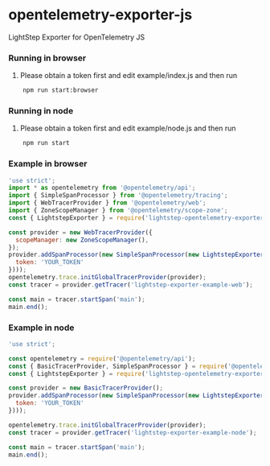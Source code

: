 # opentelemetry-exporter-js
LightStep Exporter for OpenTelemetry JS

### Running in browser
1. Please obtain a token first and edit example/index.js and then run
```bash
    npm run start:browser
```

### Running in node
1. Please obtain a token first and edit example/node.js and then run
```bash
    npm run start
```

### Example in browser

```javascript
'use strict';
import * as opentelemetry from '@opentelemetry/api';
import { SimpleSpanProcessor } from '@opentelemetry/tracing';
import { WebTracerProvider } from '@opentelemetry/web';
import { ZoneScopeManager } from '@opentelemetry/scope-zone';
const { LightstepExporter } = require('lightstep-opentelemetry-exporter');

const provider = new WebTracerProvider({
  scopeManager: new ZoneScopeManager(),
});
provider.addSpanProcessor(new SimpleSpanProcessor(new LightstepExporter({
  token: 'YOUR_TOKEN'
})));
opentelemetry.trace.initGlobalTracerProvider(provider);
const tracer = provider.getTracer('lightstep-exporter-example-web');

const main = tracer.startSpan('main');
main.end();
```

### Example in node

```javascript
'use strict';

const opentelemetry = require('@opentelemetry/api');
const { BasicTracerProvider, SimpleSpanProcessor } = require('@opentelemetry/tracing');
const { LightstepExporter } = require('lightstep-opentelemetry-exporter');

const provider = new BasicTracerProvider();
provider.addSpanProcessor(new SimpleSpanProcessor(new LightstepExporter({
  token: 'YOUR_TOKEN'
})));

opentelemetry.trace.initGlobalTracerProvider(provider);
const tracer = provider.getTracer('lightstep-exporter-example-node');

const main = tracer.startSpan('main');
main.end();

```